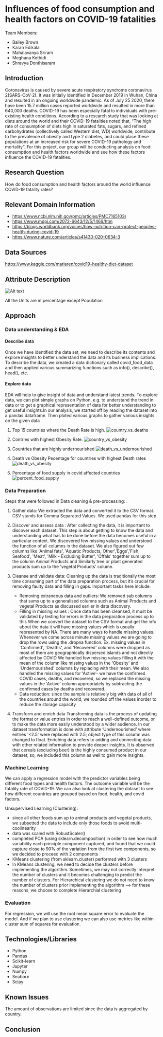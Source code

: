# **Influences of food consumption and health factors on COVID-19 fatalities**
Team Members: 
- Bailey Brown
- Karan Edikala
- Mahalavanya Sriram
- Meghana Kethidi
- Shravya Donthisaram

## Introduction

Coronavirus is caused by severe acute respiratory syndrome coronavirus 2(SARS-CoV-2).  It was initially identified in December 2019 in Wuhan, China and resulted in an ongoing worldwide pandemic.  As of July 25 2020, there have been 15.7 million cases reported worldwide and resulted in more than 640,000 deaths. COVID-19 has been especially fatal to individuals with pre-existing health conditions. According to a research study that was looking at diets around the world and their COVID-19 fatalities noted that, “The high rate of consumption of diets high in saturated fats, sugars, and refined carbohydrates (collectively called Western diet, WD) worldwide, contribute to the prevalence of obesity and type 2 diabetes, and could place these populations at an increased risk for severe COVID-19 pathology and mortality”. For this project, our group will be conducting analysis on food consumption and health factors worldwide and see how these factors influence the COVID-19 fatalities. 

## Research Question
How do food consumption and health factors around the world influence COVID-19 fatality rates?

## Relevant Domain Information
- https://www.ncbi.nlm.nih.gov/pmc/articles/PMC7165103/
- https://www.mdpi.com/2072-6643/12/5/1466/htm
- https://blogs.worldbank.org/voices/how-nutrition-can-protect-peoples-health-during-covid-19
- https://www.nature.com/articles/s41430-020-0634-3

## Data Sources
https://www.kaggle.com/mariaren/covid19-healthy-diet-dataset

## Attribute Description	

![Alt text](/Images/DataTable.jpeg?raw=true "Data Table")

All the Units are in percentage except Population

## Approach
  
### Data understanding & EDA

#### Describe data 
Once we have identified the data set, we need to describe its contents and explore insights to better understand the data and its business implications. To describe the data, we created a data dictionary called covid_food_data and then applied various summarizing functions such as info(), describe(), head(), etc.

#### Explore data
EDA will help to give insight of data and understand latest trends. To explore data, we can plot simple graphs on Python, e.g. to understand the trend in data or to get a graphical representation of data for better understanding to get useful insights.In our analysis, we started off by reading the dataset into a pandas dataframe. Then ploted various graphs to gather various insights on the given data

1. Top 15 countries where the Death Rate is high.
![country_vs_deaths](/Images/country_vs_deaths)

2. Contries with highest Obesity Rate.
![country_vs_obesity](/Images/country_vs_obesity)

3. Countries that are highly undernourished
![death_vs_undernourished](/Images/country_vs_undernourished.png)

4. Death vs Obesity Pecentage for countries with highest Death rates
![death_vs_obesity](/Images/newplot.png)

5. Percentage of food supply in covid affected countries
![percent_food_supply](/Images/percent_food_supply.png)

### Data Preparation 

Steps that were followed in Data cleaning & pre-processing: .

1. Gather data: We extracted the data and converted it to the CSV format. CSV stands for Comma Separated Values. We used pandas for this step

2. Discover and assess data : After collecting the data, it is important to discover each dataset. This step is about getting to know the data and understanding what has to be done before the data becomes useful in a particular context. We discovered few missing values and understood the function of all columns in the dataset. We also figured out few columns like 'Animal fats', 'Aquatic Products, Other','Eggs','Fish, Seafood', 'Meat', 'Milk - Excluding Butter', 'Offals' together sum up to the column Animal Products and Similarly tree or plant generated products sum up to the 'vegetal Products' column. 

3. Cleanse and validate data:
  Cleaning up the data is traditionally the most time consuming part of the data preparation process, but it’s crucial for removing faulty data and filling in gaps.   Important tasks here include:
    - Removing extraneous data and outliers: We removed sub columns that sums up to a generalised columns such as Animal Products and vegetal Products as discussed       earlier in data discovery.
    - Filling in missing values : Once data has been cleansed, it must be validated by testing for errors in the data preparation process up to this
    When we convert the dataset to the CSV format and get the info about the data it will have missing values which is usually represented by NA. There are many         ways to handle missing values. Whenever we come across minute missing values we are going to drop the rows using the .dropna function. Ex. missing values in 'Confirmed', 'Deaths', and 'Recovered' columns were dropped as most of them are geographically dispersed islands and not directly affected by COVID We handled few missing values filling it with the mean of the column like missing values in the 'Obesity' and 'Undernourished' columns by replacing with their mean. We also handled the missing values for 'Active’- we have the confirmed COVID cases, deaths, and recovered, so we replaced the missing values in the 'Active' column appropriately by subtracting the confirmed cases by deaths and recovered.
   - Data reduction: since the sample is relatively big with data of all of the countries around the world, we rounded off the values inorder to reduce the storage capacity

4. Transform and enrich data
Transforming data is the process of updating the format or value entries in order to reach a well-defined outcome, or to make the data more easily understood by a wider audience. In our dataset transformation is done with attribute ‘Undernourished’ where entries '<2.5' were replaced with 2.5; object type of this column was changed to float. Enriching data refers to adding and connecting data with other related information to provide deeper insights. It is observed that cereals (excluding beer) is the highly consumed product in our dataset; so, we included this column as well to gain more insights.  


### Machine Learning   

We can apply a regression model with the predictor variables being different food types and health factors. The outcome variable will be the fatality rate of COVID-19.  We can also look at clustering the dataset to see how different countries are grouped based on food, health, and covid factors. 

Unsupervised Learning (Clustering):
- since all other foods sum up to animal products and vegetal products, we subsetted the data to include only those foods to avoid multi-coolinearity
- data was scaled with RobustScaler()
- completed PCA (using sklearn.decomposition) in order to see how much variability each principle component captured, and found that we could capture close to 90% of the variation from the first two components, so we decided to proceed with 2 components
- KMeans clustering (from sklearn.cluster) performed with 3 clusters 
- In KMeans clustering, we need to decide the clusters before implementing the algorithm. Sometimes, we may not correctly interpret the number of clusters and it becomes challenging to predict the number of clusters. For Hierarchical clustering we do not need to know the number of clusters prior implementing the algorithm —> for these reasons, we choose to complete Hierarchial clustering 

### Evaluation 

For regression, we will use the root mean square error to evaluate the model. And if we plan to use clustering we can also use metrics like within cluster sum of squares for evaluation.

## Technologies/Libraries
- Python 
- Pandas 
- Scikit-learn
- Jupyter
- Numpy
- Seaborn
- Scipy 

## Known Issues

The amount of observations are limited since the data is aggregated by country.

## Conclusion 
